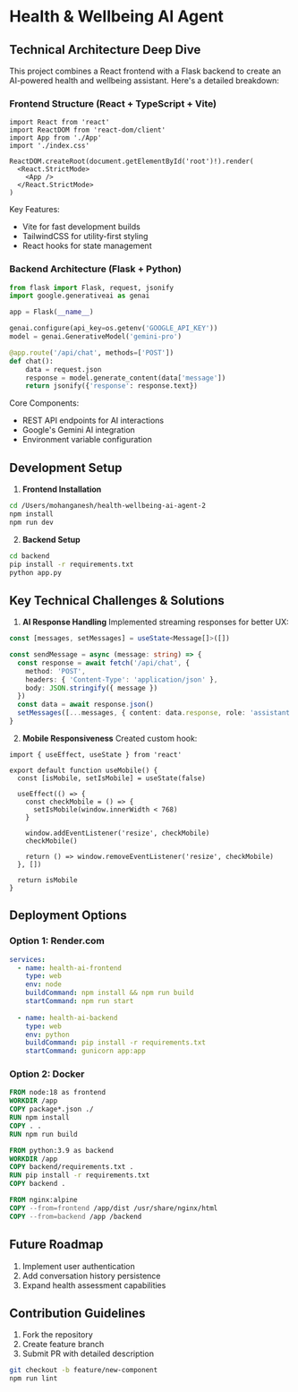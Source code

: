 
# Health & Wellbeing AI Agent

## Technical Architecture Deep Dive

This project combines a React frontend with a Flask backend to create an AI-powered health and wellbeing assistant. Here's a detailed breakdown:

### Frontend Structure (React + TypeScript + Vite)
```typescript:/src/main.tsx
import React from 'react'
import ReactDOM from 'react-dom/client'
import App from './App'
import './index.css'

ReactDOM.createRoot(document.getElementById('root')!).render(
  <React.StrictMode>
    <App />
  </React.StrictMode>
)
```

Key Features:
- Vite for fast development builds
- TailwindCSS for utility-first styling
- React hooks for state management

### Backend Architecture (Flask + Python)
```python:/backend/app.py
from flask import Flask, request, jsonify
import google.generativeai as genai

app = Flask(__name__)

genai.configure(api_key=os.getenv('GOOGLE_API_KEY'))
model = genai.GenerativeModel('gemini-pro')

@app.route('/api/chat', methods=['POST'])
def chat():
    data = request.json
    response = model.generate_content(data['message'])
    return jsonify({'response': response.text})
```

Core Components:
- REST API endpoints for AI interactions
- Google's Gemini AI integration
- Environment variable configuration

## Development Setup

1. **Frontend Installation**
```bash
cd /Users/mohanganesh/health-wellbeing-ai-agent-2
npm install
npm run dev
```

2. **Backend Setup**
```bash
cd backend
pip install -r requirements.txt
python app.py
```

## Key Technical Challenges & Solutions

1. **AI Response Handling**
Implemented streaming responses for better UX:
```typescript:/src/hooks/use-chat.ts
const [messages, setMessages] = useState<Message[]>([])

const sendMessage = async (message: string) => {
  const response = await fetch('/api/chat', {
    method: 'POST',
    headers: { 'Content-Type': 'application/json' },
    body: JSON.stringify({ message })
  })
  const data = await response.json()
  setMessages([...messages, { content: data.response, role: 'assistant' }])
}
```

2. **Mobile Responsiveness**
Created custom hook:
```typescript:/src/hooks/use-mobile.tsx
import { useEffect, useState } from 'react'

export default function useMobile() {
  const [isMobile, setIsMobile] = useState(false)

  useEffect(() => {
    const checkMobile = () => {
      setIsMobile(window.innerWidth < 768)
    }
    
    window.addEventListener('resize', checkMobile)
    checkMobile()
    
    return () => window.removeEventListener('resize', checkMobile)
  }, [])

  return isMobile
}
```

## Deployment Options

### Option 1: Render.com
```yaml
services:
  - name: health-ai-frontend
    type: web
    env: node
    buildCommand: npm install && npm run build
    startCommand: npm run start
    
  - name: health-ai-backend
    type: web
    env: python
    buildCommand: pip install -r requirements.txt
    startCommand: gunicorn app:app
```

### Option 2: Docker
```dockerfile
FROM node:18 as frontend
WORKDIR /app
COPY package*.json ./
RUN npm install
COPY . .
RUN npm run build

FROM python:3.9 as backend
WORKDIR /app
COPY backend/requirements.txt .
RUN pip install -r requirements.txt
COPY backend .

FROM nginx:alpine
COPY --from=frontend /app/dist /usr/share/nginx/html
COPY --from=backend /app /backend
```

## Future Roadmap

1. Implement user authentication
2. Add conversation history persistence
3. Expand health assessment capabilities

## Contribution Guidelines

1. Fork the repository
2. Create feature branch
3. Submit PR with detailed description

```bash
git checkout -b feature/new-component
npm run lint
```
